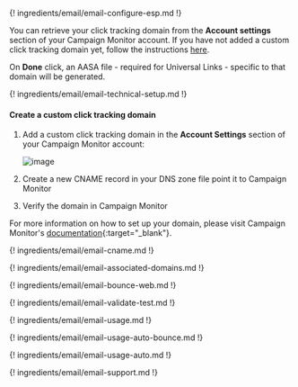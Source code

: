 ---
---

{! ingredients/email/email-configure-esp.md !}

You can retrieve your click tracking domain from the **Account settings** section of your Campaign Monitor account. If you have not added a custom click tracking domain yet, follow the instructions [here](#create-a-custom-click-tracking-domain). 

On **Done** click, an AASA file - required for Universal Links - specific to that domain will be generated.

{! ingredients/email/email-technical-setup.md !}

#### Create a custom click tracking domain

1. Add a custom click tracking domain in the **Account Settings** section of your Campaign Monitor account:

    ![image](/img/pages/email/campaign-monitor-domain.png)

1. Create a new CNAME record in your DNS zone file point it to Campaign Monitor
1. Verify the domain in Campaign Monitor

For more information on how to set up your domain, please visit Campaign Monitor's [documentation](https://help.campaignmonitor.com/custom-domain-names#set-up-a-custom-domain){:target="\_blank"}.

{! ingredients/email/email-cname.md !}

{! ingredients/email/email-associated-domains.md !}

{! ingredients/email/email-bounce-web.md !}

{! ingredients/email/email-validate-test.md !}

{! ingredients/email/email-usage.md !}

{! ingredients/email/email-usage-auto-bounce.md !}

{! ingredients/email/email-usage-auto.md !}

{! ingredients/email/email-support.md !}
